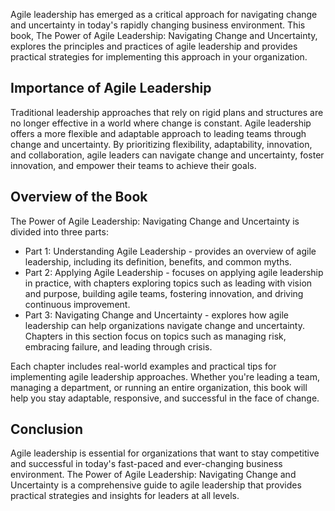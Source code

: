 
Agile leadership has emerged as a critical approach for navigating change and uncertainty in today's rapidly changing business environment. This book, The Power of Agile Leadership: Navigating Change and Uncertainty, explores the principles and practices of agile leadership and provides practical strategies for implementing this approach in your organization.

Importance of Agile Leadership
------------------------------

Traditional leadership approaches that rely on rigid plans and structures are no longer effective in a world where change is constant. Agile leadership offers a more flexible and adaptable approach to leading teams through change and uncertainty. By prioritizing flexibility, adaptability, innovation, and collaboration, agile leaders can navigate change and uncertainty, foster innovation, and empower their teams to achieve their goals.

Overview of the Book
--------------------

The Power of Agile Leadership: Navigating Change and Uncertainty is divided into three parts:

* Part 1: Understanding Agile Leadership - provides an overview of agile leadership, including its definition, benefits, and common myths.
* Part 2: Applying Agile Leadership - focuses on applying agile leadership in practice, with chapters exploring topics such as leading with vision and purpose, building agile teams, fostering innovation, and driving continuous improvement.
* Part 3: Navigating Change and Uncertainty - explores how agile leadership can help organizations navigate change and uncertainty. Chapters in this section focus on topics such as managing risk, embracing failure, and leading through crisis.

Each chapter includes real-world examples and practical tips for implementing agile leadership approaches. Whether you're leading a team, managing a department, or running an entire organization, this book will help you stay adaptable, responsive, and successful in the face of change.

Conclusion
----------

Agile leadership is essential for organizations that want to stay competitive and successful in today's fast-paced and ever-changing business environment. The Power of Agile Leadership: Navigating Change and Uncertainty is a comprehensive guide to agile leadership that provides practical strategies and insights for leaders at all levels.
